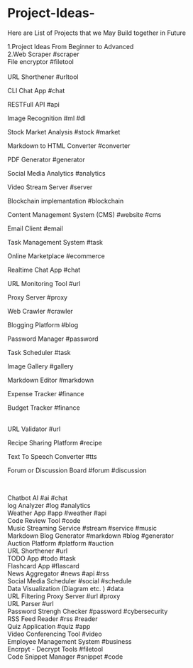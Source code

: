 # Project-Ideas- 
Here are List of Projects that we May Build together in Future 

1.Project Ideas From Beginner to Advanced 
<br/>
2.Web Scraper #scraper
<br/>
File encryptor #filetool
<br/>
<br/>
URL Shorthener #urltool
<br/>

CLI Chat App #chat

RESTFull API #api

Image Recognition #ml #dl

Stock Market Analysis #stock #market

Markdown to HTML Converter #converter

PDF Generator #generator
<br/>

Social Media Analytics #analytics
<br/>

Video Stream Server #server
<br/>

Blockchain implemantation #blockchain
<br/>

Content Management System (CMS) #website #cms
<br/>

Email Client #email

Task Management System #task
<br/>

Online Marketplace #ecommerce
<br/>

Realtime Chat App #chat
<br/>

URL Monitoring Tool #url
<br/>

Proxy Server #proxy
<br/>

Web Crawler #crawler
<br/>

Blogging Platform #blog
<br/>

Password Manager #password
<br/>

Task Scheduler #task
<br/>

Image Gallery #gallery
<br/>

Markdown Editor #markdown
<br/>

Expense Tracker #finance
<br/>

Budget Tracker #finance

<br/>
URL Validator #url
<br/>

Recipe Sharing Platform #recipe
<br/>

Text To Speech Converter #tts
<br/>

Forum or Discussion Board #forum #discussion

<br/>

Chatbot AI #ai #chat
<br/>
log Analyzer #log #analytics
<br/>
Weather App #app #weather #api
<br/>
Code Review Tool #code
<br/>
Music Streaming Service #stream #service #music
<br/>
Markdown Blog Generator #markdown #blog #generator
<br/>
Auction Platform #platform #auction
<br/>
URL Shorthener #url
<br/>
TODO App #todo #task
<br/>
Flashcard App #flascard
<br/>
News Aggregator #news #api #rss
<br/>
Social Media Scheduler #social #schedule
<br/>
Data Visualization (Diagram etc. ) #data
<br/>
URL Filtering Proxy Server #url #proxy
<br/>
URL Parser #url
<br/>
Password Strengh Checker #password #cybersecurity
<br/>
RSS Feed Reader #rss #reader
<br/>
Quiz Application #quiz #app
<br/>
Video Conferencing Tool #video
<br/>
Employee Management System #business
<br/>
Encrpyt - Decrypt Tools #filetool
<br/>
Code Snippet Manager #snippet #code

